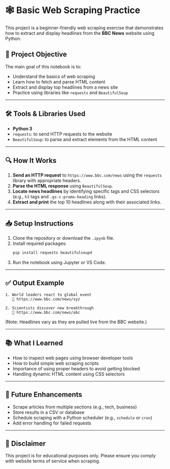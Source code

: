 
# 🕸️ Basic Web Scraping Practice

This project is a beginner-friendly web scraping exercise that demonstrates how to extract and display headlines from the **BBC News** website using Python.

## 📌 Project Objective

The main goal of this notebook is to:
- Understand the basics of web scraping
- Learn how to fetch and parse HTML content
- Extract and display top headlines from a news site
- Practice using libraries like `requests` and `BeautifulSoup`

---

## 🛠️ Tools & Libraries Used

- **Python 3**
- `requests`: to send HTTP requests to the website
- `BeautifulSoup`: to parse and extract elements from the HTML content

---

## 🔍 How It Works

1. **Send an HTTP request** to `https://www.bbc.com/news` using the `requests` library with appropriate headers.
2. **Parse the HTML response** using `BeautifulSoup`.
3. **Locate news headlines** by identifying specific tags and CSS selectors (e.g., `h3` tags and `.gs-c-promo-heading` links).
4. **Extract and print** the top 10 headlines along with their associated links.

---

## 📥 Setup Instructions

1. Clone the repository or download the `.ipynb` file.
2. Install required packages:
   ```bash
   pip install requests beautifulsoup4
   ```
3. Run the notebook using Jupyter or VS Code.

---

## ✅ Output Example

```
1. World leaders react to global event
   🔗 https://www.bbc.com/news/xyz

2. Scientists discover new breakthrough
   🔗 https://www.bbc.com/news/abc
```

(Note: Headlines vary as they are pulled live from the BBC website.)

---

## 📚 What I Learned

- How to inspect web pages using browser developer tools
- How to build simple web scraping scripts
- Importance of using proper headers to avoid getting blocked
- Handling dynamic HTML content using CSS selectors

---

## 🚀 Future Enhancements

- Scrape articles from multiple sections (e.g., tech, business)
- Store results in a CSV or database
- Schedule scraping with a Python scheduler (e.g., `schedule` or `cron`)
- Add error handling for failed requests

---

## 🧠 Disclaimer

This project is for educational purposes only. Please ensure you comply with website terms of service when scraping.
